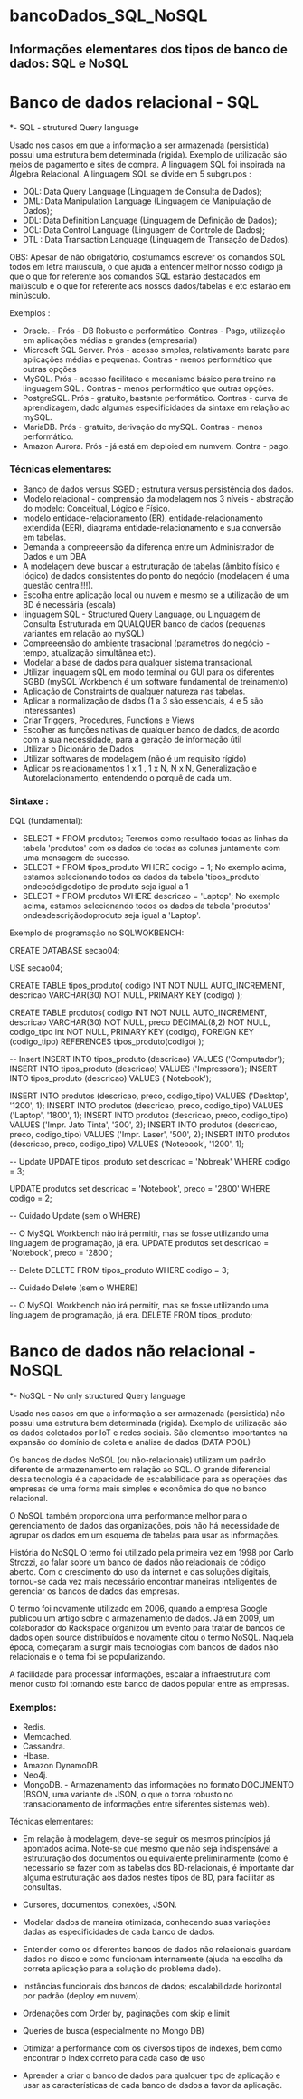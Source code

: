 # bancoDados_SQL_NoSQL
## Informações elementares dos tipos de banco de dados:  SQL e NoSQL

# Banco de dados relacional - SQL

*- SQL - strutured Query language

Usado nos casos em que a informação a ser armazenada (persistida) possui uma estrutura bem determinada (rígida). 
Exemplo de utilização são meios de pagamento e sites de compra.
A linguagem SQL foi inspirada na Álgebra Relacional. 
A linguagem SQL se divide em 5 subgrupos :
- DQL: Data Query Language (Linguagem de Consulta de Dados);
- DML: Data Manipulation Language (Linguagem de Manipulação de Dados); 
- DDL: Data Definition Language (Linguagem de Definição de Dados); 
- DCL: Data Control Language (Linguagem de Controle de Dados);
- DTL : Data Transaction Language (Linguagem de Transação de Dados). 

OBS: Apesar de não obrigatório, costumamos escrever os comandos SQL todos em letra maiúscula, o que ajuda a entender melhor nosso código já que o que for referente aos comandos SQL estarão destacados em maiúsculo e o que for 
referente aos nossos dados/tabelas e etc estarão em minúsculo.


Exemplos : 

- Oracle. - Prós - DB Robusto e performático. Contras - Pago, utilização em aplicações médias e grandes (empresarial)
- Microsoft SQL Server. Prós - acesso simples, relativamente barato para aplicações médias e pequenas. Contras - menos performático que outras opções
- MySQL.  Prós - acesso facilitado e mecanismo básico para treino na linguagem SQL . Contras - menos performático que outras opções. 
- PostgreSQL. Prós - gratuito, bastante performático. Contras - curva de aprendizagem, dado algumas especificidades da sintaxe em relação ao mySQL. 
- MariaDB. Prós - gratuito, derivação do mySQL. Contras - menos performático. 
- Amazon Aurora. Prós - já está em deploied em numvem. Contra - pago. 

### Técnicas elementares: 

- Banco de dados versus SGBD ; estrutura versus persistência dos dados.
- Modelo relacional - comprensão da modelagem nos 3 níveis - abstração do modelo: Conceitual, Lógico e Físico. 
- modelo entidade-relacionamento (ER), entidade-relacionamento extendida (EER), diagrama entidade-relacionamento e sua conversão em tabelas. 
- Demanda a compreeensão da diferença entre um Administrador de Dados e um DBA
- A modelagem deve buscar a estruturação de tabelas (âmbito físico e lógico) de dados consistentes do ponto do negócio (modelagem é uma questão central!!!).
- Escolha entre aplicação local ou nuvem e mesmo se a utilização de um BD é necessária (escala)
- linguagem SQL - Structured Query Language, ou Linguagem de Consulta Estruturada em QUALQUER banco de dados (pequenas variantes em relação ao mySQL)
- Compreeensão do ambiente trasacional (parametros do negócio - tempo, atualização simultânea etc). 
- Modelar a base de dados para qualquer sistema transacional.
- Utilizar linguagem sQL em modo terminal ou GUI para os diferentes SGBD (mySQL Workbench é um software fundamental de treinamento)
- Aplicação de Constraints de qualquer natureza nas tabelas. 
- Aplicar a normalização de dados (1 a 3 são essenciais, 4 e 5 são interessantes)
- Criar Triggers, Procedures, Functions e Views
- Escolher as funções nativas de qualquer banco de dados, de acordo com a sua necessidade, para a geração de informação útil 
- Utilizar o Dicionário de Dados
- Utilizar softwares de modelagem (não é um requisito rígido)
- Aplicar os relacionamentos 1 x 1 , 1 x N, N x N, Generalização e Autorelacionamento, entendendo o porquê de cada um. 

### Sintaxe :

DQL (fundamental): 
- SELECT * FROM produtos;
Teremos como resultado todas as linhas da tabela 'produtos' com os dados de todas as colunas juntamente com uma mensagem de sucesso.
- SELECT * FROM tipos_produto WHERE codigo = 1;
No exemplo acima, estamos selecionando todos os dados da tabela 'tipos_produto' ondeocódigodotipo de produto seja igual a 1
- SELECT * FROM produtos WHERE descricao = 'Laptop';
No exemplo acima, estamos selecionando todos os dados da tabela 'produtos' ondeadescriçãodoproduto seja igual a 'Laptop'.

Exemplo de programação no SQLWOKBENCH:

CREATE DATABASE secao04;

USE secao04;

CREATE TABLE tipos_produto(
	codigo INT NOT NULL AUTO_INCREMENT,
	descricao VARCHAR(30) NOT NULL,
	PRIMARY KEY (codigo)
);

CREATE TABLE produtos(
	codigo INT NOT NULL AUTO_INCREMENT, 
	descricao VARCHAR(30) NOT NULL,
	preco DECIMAL(8,2) NOT NULL,
	codigo_tipo int NOT NULL,
	PRIMARY KEY (codigo),
	FOREIGN KEY (codigo_tipo) REFERENCES tipos_produto(codigo)
);



-- Insert
INSERT INTO tipos_produto (descricao) VALUES ('Computador');
INSERT INTO tipos_produto (descricao) VALUES ('Impressora');
INSERT INTO tipos_produto (descricao) VALUES ('Notebook');

INSERT INTO produtos (descricao, preco, codigo_tipo) VALUES ('Desktop', '1200', 1);
INSERT INTO produtos (descricao, preco, codigo_tipo) VALUES ('Laptop', '1800', 1);
INSERT INTO produtos (descricao, preco, codigo_tipo) VALUES ('Impr. Jato Tinta', '300', 2);
INSERT INTO produtos (descricao, preco, codigo_tipo) VALUES ('Impr. Laser', '500', 2);
INSERT INTO produtos (descricao, preco, codigo_tipo) VALUES ('Notebook', '1200', 1);

-- Update
UPDATE tipos_produto set descricao = 'Nobreak' WHERE codigo = 3;

UPDATE produtos set descricao = 'Notebook', preco = '2800' WHERE codigo = 2;

-- Cuidado Update (sem o WHERE)

-- O MySQL Workbench não irá permitir, mas se fosse utilizando uma linguagem de programação, já era.
UPDATE produtos set descricao = 'Notebook', preco = '2800';

-- Delete
DELETE FROM tipos_produto WHERE codigo = 3;

-- Cuidado Delete (sem o WHERE)

-- O MySQL Workbench não irá permitir, mas se fosse utilizando uma linguagem de programação, já era.
DELETE FROM tipos_produto;





# Banco de dados não relacional - NoSQL

*- NoSQL - No only structured Query language

Usado nos casos em que a informação a ser armazenada (persistida) não possui uma estrutura bem determinada (rígida). 
Exemplo de utilização são os dados coletados por IoT e redes sociais. São elementso importantes na expansão do domínio de coleta e análise de dados (DATA POOL)

Os bancos de dados NoSQL (ou não-relacionais) utilizam um padrão diferente de armazenamento em relação ao SQL. O grande diferencial dessa tecnologia é a capacidade de escalabilidade para as operações das empresas de uma forma mais simples e econômica do que no banco relacional.

O NoSQL também proporciona uma performance melhor para o gerenciamento de dados das organizações, pois não há necessidade de agrupar os dados em um esquema de tabelas para usar as informações.

História do NoSQL
O termo foi utilizado pela primeira vez em 1998 por Carlo Strozzi, ao falar sobre um banco de dados não relacionais de código aberto. Com o crescimento do uso da internet e das soluções digitais, tornou-se cada vez mais necessário encontrar maneiras inteligentes de gerenciar os bancos de dados das empresas.

O termo foi novamente utilizado em 2006, quando a empresa Google publicou um artigo sobre o armazenamento de dados. Já em 2009, um colaborador do Rackspace organizou um evento para tratar de bancos de dados open source distribuídos e novamente citou o termo NoSQL. Naquela época, começaram a surgir mais tecnologias com bancos de dados não relacionais e o tema foi se popularizando.

A facilidade para processar informações, escalar a infraestrutura com menor custo foi tornando este banco de dados popular entre as empresas.

### Exemplos: 

- Redis. 
- Memcached.
- Cassandra.
- Hbase.
- Amazon DynamoDB.
- Neo4j.
- MongoDB. - Armazenamento das informações no formato DOCUMENTO (BSON, uma variante de JSON, o que o torna robusto no transacionamento de informações entre siferentes sistemas web). 

Técnicas elementares:

- Em relação à modelagem, deve-se seguir os mesmos princípios já apontados acima. Note-se que mesmo que não seja indispensável a estruturação dos documentos ou equivalente 
preliminarmente (como é necessário se fazer com as tabelas dos BD-relacionais, é importante dar alguma estruturação aos dados nestes tipos de BD, para facilitar as consultas.

- Cursores, documentos, conexões, JSON. 
- Modelar dados de maneira otimizada, conhecendo suas variações dadas as especificidades de cada banco de dados. 
- Entender como os diferentes bancos de dados não relacionais guardam dados no disco e como funcionam internamente (ajuda na escolha da correta aplicação para a solução do problema dado). 
- Instâncias funcionais dos bancos de dados; escalabilidade horizontal por padrão (deploy em nuvem). 
- Ordenações com Order by, paginações com skip e limit
- Queries de busca (especialmente no Mongo DB) 
- Otimizar a performance com os diversos tipos de indexes, bem como encontrar o index correto para cada caso de uso
- Aprender a criar o banco de dados para qualquer tipo de aplicação e usar as características de cada banco de dados a favor da aplicação. 
